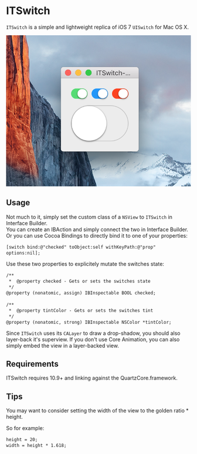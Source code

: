 ITSwitch
========

`ITSwitch` is a simple and lightweight replica of iOS 7 `UISwitch` for Mac OS X.

![](./demo.png)

Usage
-----

Not much to it, simply set the custom class of a `NSView` to `ITSwitch` in Interface Builder.  
You can create an IBAction and simply connect the two in Interface Builder.  
Or you can use Cocoa Bindings to directly bind it to one of your properties:

```objc
[switch bind:@"checked" toObject:self withKeyPath:@"prop" options:nil];
```

Use these two properties to explicitely mutate the switches state:

```objc
/**
 *  @property checked - Gets or sets the switches state
 */
@property (nonatomic, assign) IBInspectable BOOL checked;

/**
 *  @property tintColor - Gets or sets the switches tint
 */
@property (nonatomic, strong) IBInspectable NSColor *tintColor;
```

Since `ITSwitch` uses its `CALayer` to draw a drop-shadow, you should also layer-back it's superview.
If you don't use Core Animation, you can also simply embed the view in a layer-backed view.

Requirements
------------

ITSwitch requires 10.9+ and linking against the QuartzCore.framework. 

Tips
----

You may want to consider setting the width of the view to the golden ratio * height. 

So for example:

```objc
height = 20;
width = height * 1.618;
```
